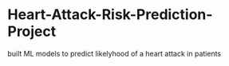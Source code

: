 # Heart-Attack-Risk-Prediction-Project
built ML models to predict likelyhood of a heart attack in patients 

